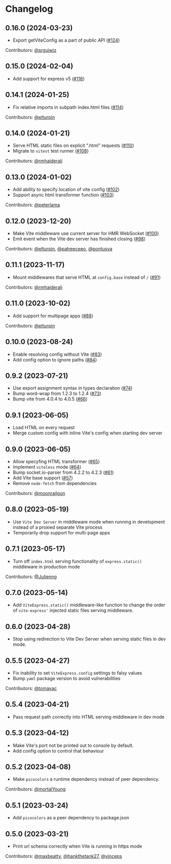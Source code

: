 # Changelog

## 0.16.0 (2024-03-23)

- Export getViteConfig as a part of public API ([#124](https://github.com/szymmis/vite-express/pull/116))

Contributors: [@srguiwiz](https://github.com/srguiwiz)

## 0.15.0 (2024-02-04)

- Add support for express v5 ([#116](https://github.com/szymmis/vite-express/pull/116))

## 0.14.1 (2024-01-25)

- Fix relative imports in subpath index.html files ([#114](https://github.com/szymmis/vite-express/pull/114))

Contributors: [@elturpin](https://github.com/elturpin)

## 0.14.0 (2024-01-21)

- Serve HTML static files on explicit ".html" requests ([#110](https://github.com/szymmis/vite-express/pull/110))
- Migrate to `vitest` test runner ([#108](https://github.com/szymmis/vite-express/pull/108))

Contributors: [@rmhaiderali](https://github.com/rmhaiderali)

## 0.13.0 (2024-01-02)

- Add ability to specify location of vite config ([#102](https://github.com/szymmis/vite-express/pull/102))
- Support async html transformer function ([#103](https://github.com/szymmis/vite-express/pull/103))

Contributors: [@peterlama](https://github.com/peterlama)

## 0.12.0 (2023-12-20)

- Make Vite middleware use current server for HMR WebSocket ([#100](https://github.com/szymmis/vite-express/pull/100))
- Emit event when the Vite dev server has finished closing ([#98](https://github.com/szymmis/vite-express/pull/98))

Contributors: [@elturpin](https://github.com/elturpin), [@patreeceeo](https://github.com/patreeceeo), [@pontusva](https://github.com/pontusva)

## 0.11.1 (2023-11-17)

- Mount middlewares that serve HTML at `config.base` instead of `/` ([#91](https://github.com/szymmis/vite-express/pull/91))

Contributors: [@rmhaiderali](https://github.com/rmhaiderali)

## 0.11.0 (2023-10-02)

- Add support for multipage apps ([#88](https://github.com/szymmis/vite-express/pull/88))

Contributors: [@elturpin](https://github.com/elturpin)

## 0.10.0 (2023-08-24)

- Enable resolving config without Vite ([#83](https://github.com/szymmis/vite-express/pull/83))
- Add config option to ignore paths ([#84](https://github.com/szymmis/vite-express/pull/84))

## 0.9.2 (2023-07-21)

- Use export assignment syntax in types declaration ([#74](https://github.com/szymmis/vite-express/pull/73))
- Bump word-wrap from 1.2.3 to 1.2.4 ([#73](https://github.com/szymmis/vite-express/pull/73))
- Bump vite from 4.0.4 to 4.0.5 ([#66](https://github.com/szymmis/vite-express/pull/66))

## 0.9.1 (2023-06-05)

- Load HTML on every request
- Merge custom config with inline Vite's config when starting dev server

## 0.9.0 (2023-06-05)

- Allow specyfing HTML transformer ([#65](https://github.com/szymmis/vite-express/pull/65))
- Implement `viteless` mode ([#64](https://github.com/szymmis/vite-express/pull/64))
- Bump socket.io-parser from 4.2.2 to 4.2.3 ([#61](https://github.com/szymmis/vite-express/pull/61))
- Add Vite base support ([#57](https://github.com/szymmis/vite-express/pull/57))
- Remove `node-fetch` from dependencies

Contributors: [@moonrailgun](https://github.com/moonrailgun)

## 0.8.0 (2023-05-19)

- Use `Vite Dev Server` in middleware mode when running in development instead of a proxied separate Vite process
- Temporarily drop support for multi-page apps

## 0.7.1 (2023-05-17)

- Turn off `index.html` serving functionality of `express.static()` middleware in production mode

Contributors: [@Julienng](https://github.com/Julienng)

## 0.7.0 (2023-05-14)

- Add `ViteExpress.static()` middleware-like function to change the order of `vite-express'` injected static files serving middleware.

## 0.6.0 (2023-04-28)

- Stop using redirection to Vite Dev Server when serving static files in dev mode.

## 0.5.5 (2023-04-27)

- Fix inability to set `ViteExpress.config` settings to falsy values
- Bump `yaml` package version to avoid vulnerabilities

Contributors: [@tomayac](https://github.com/tomayac)

## 0.5.4 (2023-04-21)

- Pass request path correctly into HTML serving middleware in dev mode

## 0.5.3 (2023-04-12)

- Make Vite's port not be printed out to console by default.
- Add config option to control that behaviour

## 0.5.2 (2023-04-08)

- Make `picocolors` a runtime dependency instead of peer dependency.

Contributors: [@mortalYoung](https://github.com/mortalYoung)

## 0.5.1 (2023-03-24)

- Add `picocolors` as a peer dependency to package.json

## 0.5.0 (2023-03-21)

- Print url schema correctly when Vite is running in https mode

Contributors: [@maxbeatty](https://github.com/maxbeatty), [@hankthetank27](https://github.com/hankthetank27), [@vinceps](https://github.com/vinceps)

